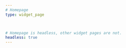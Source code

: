 ```yaml
---
# Homepage
type: widget_page


  
# Homepage is headless, other widget pages are not.
headless: true
---
```


